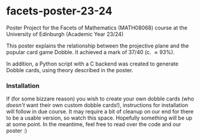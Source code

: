 # facets-poster-23-24
Poster Project for the Facets of Mathematics (MATH08068) course at the University of Edinburgh (Academic Year 23/24)

This poster explains the relationship between the projective plane and the popular card game Dobble. It achieved a mark of 37/40 (c. $\approx 93\%$). 

In addition, a Python script with a C backend was created to generate Dobble cards, using theory described in the poster.

### Installation

If (for some bizzare reason) you wish to create your own dobble cards (who *doesn't* want their own custom dobble cards!), instructions for installation will follow in due course. It may require a bit of cleanup on our end for there to be a usable version, so watch this space. Hopefully something will be up at some point. In the meantime, feel free to read over the code and our poster :)
